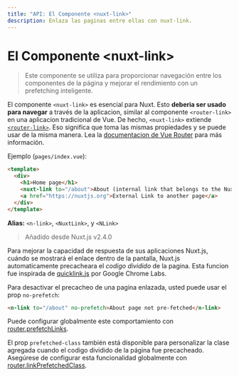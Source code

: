 ```yaml
---
title: "API: El Componente <nuxt-link>"
description: Enlaza las paginas entre ellas con nuxt-link.
---
```


# El Componente &lt;nuxt-link&gt;

> Este componente se utiliza para proporcionar navegación entre los componentes de la página y mejorar el rendimiento con un prefetching inteligente.

El componente `<nuxt-link>` es esencial para Nuxt. Esto **deberia ser usado para navegar** a través de la aplicacion, similar al componente `<router-link>` en una aplicacion tradicional de Vue. De hecho, `<nuxt-link>` extiende [`<router-link>`](https://router.vuejs.org/api/#router-link). Eso significa que toma las mismas propiedades y se puede usar de la misma manera. Lea la [documentacion de Vue Router](https://router.vuejs.org/api/#router-link) para más información.

Ejemplo (`pages/index.vue`):

```html
<template>
  <div>
    <h1>Home page</h1>
    <nuxt-link to="/about">About (internal link that belongs to the Nuxt App)</nuxt-link>
    <a href="https://nuxtjs.org">External Link to another page</a>
  </div>
</template>
```

**Alias:** `<n-link>`, `<NuxtLink>`, y `<NLink>`

> Añadido desde Nuxt.js v2.4.0

Para mejorar la capacidad de respuesta de sus aplicaciones Nuxt.js, cuándo se mostrará el enlace dentro de la pantalla, Nuxt.js automaticamente precacheara el *codigo dividido* de la pagina. Esta funcion fue inspirada de [quicklink.js](https://github.com/GoogleChromeLabs/quicklink) por Google Chrome Labs.

Para desactivar el precacheo de una pagina enlazada, usted puede usar el prop `no-prefetch`:

```html
<n-link to="/about" no-prefetch>About page not pre-fetched</n-link>
```

Puede configurar globalmente este comportamiento con [router.prefetchLinks](/api/configuration-router#prefetchlinks).

El prop `prefetched-class` también está disponible para personalizar la clase agregada cuando el codigo dividido de la página fue precacheado. Asegúrese de configurar esta funcionalidad globalmente con [router.linkPrefetchedClass](/api/configuration-router#linkprefetchedclass).
